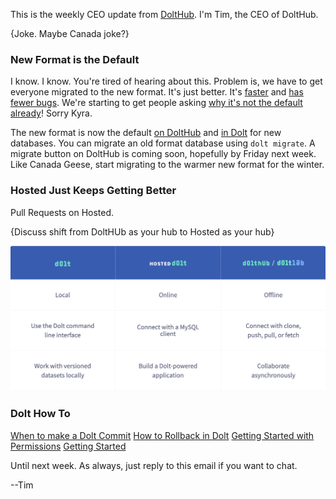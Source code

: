 This is the weekly CEO update from [DoltHub](https://www.dolthub.com/). I'm Tim, the CEO of DoltHub. 

{Joke. Maybe Canada joke?}

### New Format is the Default

I know. I know. You're tired of hearing about this. Problem is, we have to get everyone migrated to the new format. It's just better. It's [faster](https://docs.dolthub.com/sql-reference/benchmarks/latency) and [has fewer bugs](https://github.com/dolthub/dolt/issues/4419). We're starting to get people asking [why it's not the default already](https://github.com/dolthub/dolt/issues/4419#issuecomment-1261527471)! Sorry Kyra.

The new format is now the default [on DoltHub](https://www.dolthub.com/blog/2022-09-19-new-format-dolthub/) and [in Dolt]() for new databases. You can migrate an old format database using `dolt migrate`. A migrate button on DoltHub is coming soon, hopefully by Friday next week. Like Canada Geese, start migrating to the warmer new format for the winter.

### Hosted Just Keeps Getting Better

Pull Requests on Hosted. 

{Discuss shift from DoltHUb as your hub to Hosted as your hub}

![Which Dolt is right for you?](../images/dolt-options.png)

### Dolt How To

[When to make a Dolt Commit](https://www.dolthub.com/blog/2022-09-28-when-to-dolt-commit/)
[How to Rollback in Dolt](https://www.dolthub.com/blog/2022-09-23-dolt-rollback-options/)
[Getting Started with Permissions](https://www.dolthub.com/blog/2022-08-19-dolt-permissions-introduction/)
[Getting Started](https://www.dolthub.com/blog/2022-06-13-version-controllled-database-getting-started/)

Until next week. As always, just reply to this email if you want to chat.

--Tim
